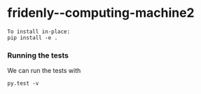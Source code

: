 # fridenly--computing-machine2

 ```
 To install in-place:
 pip install -e .
 ```
 
 ### Running the tests
 
 We can run the tests with
 ```
py.test -v

